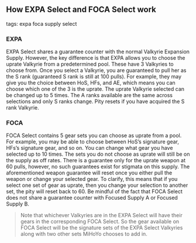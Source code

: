 ## How EXPA Select and FOCA Select work
tags: expa foca supply select

### EXPA
EXPA Select shares a guarantee counter with the normal Valkyrie Expansion Supply. However, the key difference is that EXPA allows you to choose the uprate Valkyrie from a predetermined pool. These have 3 Valkyries to choose from. Once you select a Valkyrie, you are guaranteed to pull her as the S rank (guaranteed S rank is still at 100 pulls). For example, they may give you the choice between HoS, HFs, and AE, which means you can choose which one of the 3 is the uprate. The uprate Valkyrie selected can be changed up to 5 times. The A ranks available are the same across selections and only S ranks change. Pity resets if you have acquired the S rank Valkyrie. 

### FOCA
FOCA Select contains 5 gear sets you can choose as uprate from a pool. For example, you may be able to choose between HoS’s signature gear, HFs’s signature gear, and so on. You can change what gear you have selected up to 10 times. The sets you do not choose as uprate will still be on the supply as off rates. There is a guarantee only for the uprate weapon at 60 pulls, however, no such guarantees exist for stigmata on this supply. The aforementioned weapon guarantee will reset once you either pull the weapon or change your selected gear. To clarify, this means that if you select one set of gear as uprate, then you change your selection to another set, the pity will reset back to 60. Be mindful of the fact that FOCA Select does not share a guarantee counter with Focused Supply A or Focused Supply B. 

> Note that whichever Valkyries are in the EXPA Select will have their gears in the corresponding FOCA Select. So the gear available on FOCA Select will be the signature sets of the EXPA Select Valkyries along with two other sets MiHoYo chooses to add in.